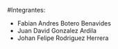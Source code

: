 #Integrantes:
- Fabian Andres Botero Benavides
- Juan David Gonzalez Ardila
- Johan Felipe Rodriguez Herrera
